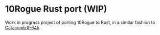 # 10Rogue Rust port (WIP)

Work in progress project of porting 10Rogue to Rust, in a similar fashion to [Catacomb II-64k](https://github.com/64kramsystem/catacomb_ii-64k).

